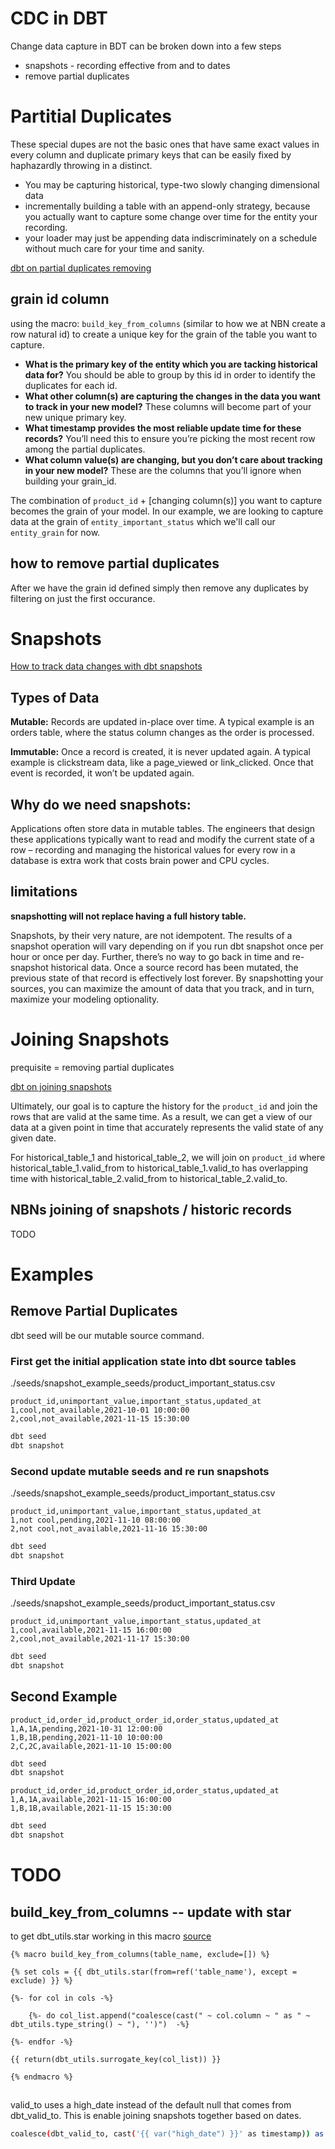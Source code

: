 # CDC in DBT

Change data capture in BDT can be broken down into a few steps

- snapshots - recording effective from and to dates
- remove partial duplicates

# Partitial Duplicates

These special dupes are not the basic ones that have same exact values in every column and duplicate primary keys that can be easily fixed by haphazardly throwing in a distinct.

- You may be capturing historical, type-two slowly changing dimensional data
- incrementally building a table with an append-only strategy, because you actually want to capture some change over time for the entity your recording.
- your loader may just be appending data indiscriminately on a schedule without much care for your time and sanity.

[dbt on partial duplicates removing](https://docs.getdbt.com/blog/how-we-remove-partial-duplicates)

## grain id column

using the macro: `build_key_from_columns` (similar to how we at NBN create a row natural id) to create a unique key for the grain of the table you want to capture.

- **What is the primary key of the entity which you are tacking historical data for?** You should be able to group by this id in order to identify the duplicates for each id.
- **What other column(s) are capturing the changes in the data you want to track in your new model?** These columns will become part of your new unique primary key.
- **What timestamp provides the most reliable update time for these records?** You’ll need this to ensure you’re picking the most recent row among the partial duplicates.
- **What column value(s) are changing, but you don’t care about tracking in your new model?** These are the columns that you’ll ignore when building your grain_id.

The combination of `product_id` + [changing column(s)] you want to capture becomes the grain of your model. In our example, we are looking to capture data at the grain of `entity_important_status` which we'll call our `entity_grain` for now.

## how to remove partial duplicates

After we have the grain id defined simply then remove any duplicates by filtering on just the first occurance.


# Snapshots

[How to track data changes with dbt snapshots](https://www.getdbt.com/blog/track-data-changes-with-dbt-snapshots/)

## Types of Data

**Mutable:** Records are updated in-place over time. A typical example is an orders table,  where the status column changes as the order is processed.

**Immutable:** Once a record is created, it is never updated again. A typical example is clickstream data, like a page_viewed or link_clicked. Once that event is recorded, it won’t be updated again.

## Why do we need snapshots:

Applications often store data in mutable tables. The engineers that design these applications typically want to read and modify the current state of a row – recording and managing the historical values for every row in a database is extra work that costs brain power and CPU cycles.

## limitations

**snapshotting will not replace having a full history table.**

Snapshots, by their very nature, are not idempotent. The results of a snapshot operation will vary depending on if you run dbt snapshot once per hour or once per day. Further, there’s no way to go back in time and re-snapshot historical data. Once a source record has been mutated, the previous state of that record is effectively lost forever. By snapshotting your sources, you can maximize the amount of data that you track, and in turn, maximize your modeling optionality.

# Joining Snapshots

prequisite = removing partial duplicates

[dbt on joining snapshots](https://docs.getdbt.com/blog/joining-snapshot-complexity?utm_content=210039579&utm_medium=social&utm_source=linkedin&hss_channel=lcp-10893210)

Ultimately, our goal is to capture the history for the `product_id` and join the rows that are valid at the same time. As a result, we can get a view of our data at a given point in time that accurately represents the valid state of any given date.

For historical_table_1 and historical_table_2, we will join on `product_id` where historical_table_1.valid_from to historical_table_1.valid_to has overlapping time with historical_table_2.valid_from to historical_table_2.valid_to.

## NBNs joining of snapshots / historic records

TODO

# Examples

## Remove Partial Duplicates

dbt seed will be our mutable source command.

### First get the initial application state into dbt source tables

./seeds/snapshot_example_seeds/product_important_status.csv
```csv
product_id,unimportant_value,important_status,updated_at
1,cool,not_available,2021-10-01 10:00:00
2,cool,not_available,2021-11-15 15:30:00

```

```bash
dbt seed
dbt snapshot
```

### Second update mutable seeds and re run snapshots

./seeds/snapshot_example_seeds/product_important_status.csv
```csv
product_id,unimportant_value,important_status,updated_at
1,not cool,pending,2021-11-10 08:00:00
2,not cool,not_available,2021-11-16 15:30:00

```

```bash
dbt seed
dbt snapshot
```

### Third Update

./seeds/snapshot_example_seeds/product_important_status.csv
```csv
product_id,unimportant_value,important_status,updated_at
1,cool,available,2021-11-15 16:00:00
2,cool,not_available,2021-11-17 15:30:00

```

```bash
dbt seed
dbt snapshot
```

## Second Example

```csv
product_id,order_id,product_order_id,order_status,updated_at
1,A,1A,pending,2021-10-31 12:00:00
1,B,1B,pending,2021-11-10 10:00:00
2,C,2C,available,2021-11-10 15:00:00
```

```bash
dbt seed
dbt snapshot
```


```csv
product_id,order_id,product_order_id,order_status,updated_at
1,A,1A,available,2021-11-15 16:00:00
1,B,1B,available,2021-11-15 15:30:00
```

```bash
dbt seed
dbt snapshot
```

# TODO

## build_key_from_columns -- update with star

to get dbt_utils.star working in this macro [source](https://docs.getdbt.com/blog/how-we-remove-partial-duplicates)
```jinja
{% macro build_key_from_columns(table_name, exclude=[]) %}

{% set cols = {{ dbt_utils.star(from=ref('table_name'), except = exclude) }} %}
 
{%- for col in cols -%}

    {%- do col_list.append("coalesce(cast(" ~ col.column ~ " as " ~ dbt_utils.type_string() ~ "), '')")  -%}

{%- endfor -%}

{{ return(dbt_utils.surrogate_key(col_list)) }}

{% endmacro %}
```
##

valid_to uses a high_date instead of the default null that comes from dbt_valid_to. This is enable joining snapshots together based on dates.

```bash
coalesce(dbt_valid_to, cast('{{ var("high_date") }}' as timestamp)) as valid_to
```